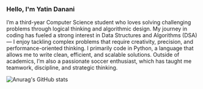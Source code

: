 ### Hello, I'm Yatin Danani
I’m a third-year Computer Science student who loves solving challenging problems through logical thinking and algorithmic design.
My journey in coding has fueled a strong interest in Data Structures and Algorithms (DSA) — I enjoy tackling complex problems that require creativity, precision, and performance-oriented thinking.
I primarily code in Python, a language that allows me to write clean, efficient, and scalable solutions.
Outside of academics, I’m also a passionate soccer enthusiast, which has taught me teamwork, discipline, and strategic thinking.




![Anurag's GitHub stats](https://github-readme-stats.vercel.app/api?username=YatinDanani&show_icons=true&theme=gruvbox_light)
